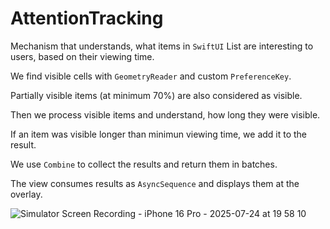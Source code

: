 # AttentionTracking

Mechanism that understands, what items in `SwiftUI` List are interesting to users, based on their viewing time. 

We find visible cells with `GeometryReader` and custom `PreferenceKey`.

Partially visible items (at minimum 70%) are also considered as visible.

Then we process visible items and understand, how long they were visible. 

If an item was visible longer than minimun viewing time, we add it to the result.

We use `Combine` to collect the results and return them in batches.

The view consumes results as `AsyncSequence` and displays them at the overlay.


![Simulator Screen Recording - iPhone 16 Pro - 2025-07-24 at 19 58 10](https://github.com/user-attachments/assets/2abfab3f-1e56-4699-a480-3962a7ab0d00)
